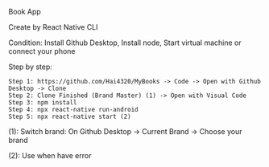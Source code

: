 
Book App

Create by React Native CLI

Condition: Install Github Desktop, Install node, Start virtual machine or connect your phone

Step by step:

    Step 1: https://github.com/Hai4320/MyBooks -> Code -> Open with Github Desktop -> Clone
    Step 2: Clone Finished (Brand Master) (1) -> Open with Visual Code
    Step 3: npm install
    Step 4: npx react-native run-android
    Step 5: npx react-native start (2)
    
(1): Switch brand: On Github Desktop -> Current Brand -> Choose your brand

(2): Use when have error
